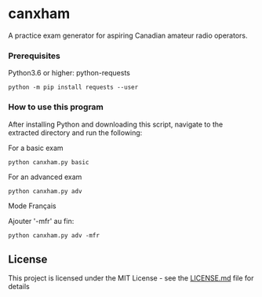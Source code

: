 # canxham

A practice exam generator for aspiring Canadian amateur radio operators.

### Prerequisites

Python3.6 or higher:
python-requests

```
python -m pip install requests --user
```

### How to use this program

After installing Python and downloading this script, navigate to the extracted directory and run the following:

For a basic exam

```
python canxham.py basic
```

For an advanced exam

```
python canxham.py adv
```

Mode Français

Ajouter '-mfr' au fin:

```
python canxham.py adv -mfr
```

## License

This project is licensed under the MIT License - see the [LICENSE.md](LICENSE.md) file for details
